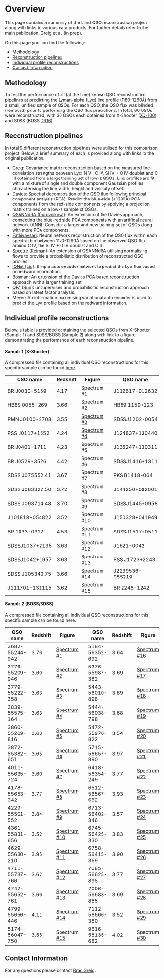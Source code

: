 # Overview

This page contains a summary of the blind QSO reconstruction project along with links to various data products. For further details refer to the main publication, Greig et al. (in prep).

On this page you can find the following:

- [Methodology](#methodology)
- [Reconstruction pipelines](#reconstruction-pipelines)
- [Individual profile reconstructions](#individual-profile-reconstructions)
- [Contact Information](#contact-information)

## Methodology

To test the performance of all (at the time) known QSO reconstruction pipelines at predicting the Lyman-alpha (Ly&alpha;) line profile (1180-1260&#8491;) from a small, unified sample of QSOs. For each QSO, the QSO flux was blinded (removed) prior to performing the QSO flux predictions. In total, 60 QSOs were reconstructed, with 30 QSOs each obtained from X-Shooter ([XQ-100](https://ui.adsabs.harvard.edu/abs/2016A&A...594A..91L)) and SDSS (BOSS [DR16](https://ui.adsabs.harvard.edu/abs/2020ApJS..250....8L)).

## Reconstruction pipelines

In total 9 different reconstruction pipelines were utilised for this comparison project. Below, a brief summary of each is provided along with links to the original publication.

- [Greig](https://ui.adsabs.harvard.edu/abs/2017MNRAS.466.1814G): Covariance matrix reconstruction based on the measured line-correlation strengths between Ly&alpha;, N V , C IV, Si IV + O IV doublet and C III obtained from a large training set of low-z QSOs. Line profiles are fit with a mixture of single and double component Gaussian profiles characterising the line width, height and velocity offset. 
- [Davies](https://ui.adsabs.harvard.edu/abs/2018ApJ...864..143D): Spectral decomposition of the QSO flux following principal component analysis (PCA). Predict the blue-side (<1280&#8491;) PCA components from the red-side components by applying a projection matrix trained on a low-z sample of QSOs.
- [QSANNdRA (&#270;urov&#269;&iacute;kov&aacute;)](https://ui.adsabs.harvard.edu/abs/2020MNRAS.493.4256D): An extension of the Davies approach, connecting the blue-red side PCA components with an artifical neural network (ANN). Consider a larger and new training set of QSOs along with more PCA components.
- [Fathivavsari](https://ui.adsabs.harvard.edu/abs/2020ApJ...898..114F): Neural network reconstruction of the QSO flux within each spectral bin between 1170-1290&#8491; based on the observed QSO flux around C IV, the Si IV + O IV doublet and C III.
- [Spectre (Reiman)](https://ui.adsabs.harvard.edu/abs/2020arXiv200600615R): An extension of QSANNdRA utilising normalising flows to provide a probabilistic distribution of reconstructed QSO profiles.
- [iQNet (Liu)](https://ui.adsabs.harvard.edu/abs/2021MNRAS.502.3510L): Simple auto encoder network to predict the Ly&alpha; flux based on redward information.
- [Bosman](https://ui.adsabs.harvard.edu/abs/2022ApJ...931...29C/abstract): An extension of the Davies PCA based reconstruction approach with a larger training set.
- [QFA (Sun)](https://ui.adsabs.harvard.edu/abs/2023ApJS..269....4S): unsupervised and probabilisitic reconstruction approach based on latent factor analysis.
- Meyer: An information maximising variational auto encoder is used to predict the Ly&alpha; profile based on the redward information.

## Individual profile reconstructions

Below, a table is provided containing the selected QSOs from X-Shooter (Sample 1) and SDSS/BOSS (Sample 2) along with link to a figure demonstrating the performance of each reconstruction pipeline.

#### Sample 1 (X-Shooter)

A compressed file containing all individual QSO reconstructions for this specific sample can be found [here](https://github.com/BradGreig/blind-QSO-challenge/blob/main/data/Compressed/Dec7th_2023-Sample1.zip).

| QSO name | Redshift | Figure | | QSO name | Redshift | Figure |
| -------- | ------- | -------- | ------- | -------- | ------- | ------- |
| BR J0030-5159 | 4.17 | Spectrum #1 | | J112617-012632 | 3.63 | Spectrum #16 |
| HB89 0055-269 | 3.66 | Spectrum #2 | | HB89 1159+123 | 3.52 | Spectrum #17 |
| PMN J0100-2708 | 3.55 | [Spectrum #3](https://github.com/BradGreig/blind-QSO-challenge/blob/main/data/Sample1/Sample1_Spectrum3.pdf) | | SDSSJ1202-0054 | 3.59 | Spectrum #18 |
| PSS J0117+1552 | 4.24 | [Spectrum #4](https://github.com/BradGreig/blind-QSO-challenge/blob/main/data/Sample1/Sample1_Spectrum4.pdf) | | J124837+130440 |3.72  | Spectrum #19 |
| BR J0401-1711 | 4.23 | Spectrum #5 | | J135247+130311 | 3.71 | Spectrum #20 |
| BR J0529-3526 | 4.42 | Spectrum #6 | | SDSSJ1416+1811 | 3.59 | Spectrum #21 |
| SDSS J075552.41 | 3.67 | Spectrum #7 | | PKS B1418-064 | 3.69 | Spectrum #22 |
| SDSS J083322.50 | 3.72 | Spectrum #8 | | J144250+092001 | 3.536 | Spectrum #23 |
| SDSS J093714.48 | 3.70 | Spectrum #9 | | SDSSJ1445+0958 | 3.56 | Spectrum #24 |
| J101818+054822 | 3.52 | Spectrum #10 | | J150328+041949 | 3.69 | Spectrum #25 |
| BR 1033-0327 | 4.53 | Spectrum #11 | | SDSSJ1517+0511 | 3.55 | Spectrum #26 |
| SDSSJ1037+2135 | 3.63 | Spectrum #12 | | J1621-0042 | 3.71 | Spectrum #27 |
| SDSSJ1042+1957 | 3.63 | Spectrum #13 | | PSS J1723+2243 | 4.53 | Spectrum #28 |
| SDSS J105340.75| 3.66 | Spectrum #14 | | J2239536-055219 | 4.56 | Spectrum #29 |
| J111701+131115 | 3.62 | Spectrum #15 | | BR 2248-1242 | 4.16 | Spectrum #30 |

#### Sample 2 (BOSS/SDSS)

A compressed file containing all individual QSO reconstructions for this specific sample can be found [here](https://github.com/BradGreig/blind-QSO-challenge/blob/main/data/Compressed/Dec7th_2023-Sample1.zip).

| QSO name | Redshift | Figure | | QSO name | Redshift | Figure |
| -------- | ------- | -------- | ------- | -------- | ------- | ------- |
| 3682-55244-942 | 3.76 | [Spectrum #1](https://github.com/BradGreig/blind-QSO-challenge/blob/main/data/Sample2/Sample2_Spectrum1.pdf) | | 5184-56352-692 | 3.64 | [Spectrum #16](https://github.com/BradGreig/blind-QSO-challenge/blob/main/data/Sample2/Sample2_Spectrum16.pdf) |
| 3776-55209-946 | 3.60 | [Spectrum #2](https://github.com/BradGreig/blind-QSO-challenge/blob/main/data/Sample2/Sample2_Spectrum2.pdf) | | 5376-55987-382 | 3.69 | [Spectrum #17](https://github.com/BradGreig/blind-QSO-challenge/blob/main/data/Sample2/Sample2_Spectrum17.pdf) |
| 3779-55222-358 | 3.63 | [Spectrum #3](https://github.com/BradGreig/blind-QSO-challenge/blob/main/data/Sample2/Sample2_Spectrum3.pdf) | |  5443-56010-898 | 3.69 | [Spectrum #18](https://github.com/BradGreig/blind-QSO-challenge/blob/main/data/Sample2/Sample2_Spectrum18.pdf) |
| 3839-55575-164 | 3.63 | [Spectrum #4](https://github.com/BradGreig/blind-QSO-challenge/blob/main/data/Sample2/Sample2_Spectrum4.pdf) | | 5444-56038-798 | 3.68  | [Spectrum #19](https://github.com/BradGreig/blind-QSO-challenge/blob/main/data/Sample2/Sample2_Spectrum19.pdf) |
| 3860-55269-816 | 3.63 | [Spectrum #5](https://github.com/BradGreig/blind-QSO-challenge/blob/main/data/Sample2/Sample2_Spectrum5.pdf) | | 5472-55976-822 | 3.54 | [Spectrum #20](https://github.com/BradGreig/blind-QSO-challenge/blob/main/data/Sample2/Sample2_Spectrum20.pdf) |
| 3872-55382-651 | 3.65 | [Spectrum #6](https://github.com/BradGreig/blind-QSO-challenge/blob/main/data/Sample2/Sample2_Spectrum6.pdf) | | 5715-56657-890 | 3.97 | [Spectrum #21](https://github.com/BradGreig/blind-QSO-challenge/blob/main/data/Sample2/Sample2_Spectrum21.pdf) |
| 4011-55635-724 | 3.60 | [Spectrum #7](https://github.com/BradGreig/blind-QSO-challenge/blob/main/data/Sample2/Sample2_Spectrum7.pdf) | | 6418-56354-249 | 3.77 | [Spectrum #22](https://github.com/BradGreig/blind-QSO-challenge/blob/main/data/Sample2/Sample2_Spectrum22.pdf) |
| 4178-55653-342 | 3.77 | [Spectrum #8](https://github.com/BradGreig/blind-QSO-challenge/blob/main/data/Sample2/Sample2_Spectrum8.pdf) | | 6512-56567-682 | 3.93 | [Spectrum #23](https://github.com/BradGreig/blind-QSO-challenge/blob/main/data/Sample2/Sample2_Spectrum23.pdf) |
| 4229-55501-552 | 3.84 | [Spectrum #9](https://github.com/BradGreig/blind-QSO-challenge/blob/main/data/Sample2/Sample2_Spectrum9.pdf) | | 6713-56402-346 | 3.57 | [Spectrum #24](https://github.com/BradGreig/blind-QSO-challenge/blob/main/data/Sample2/Sample2_Spectrum24.pdf) |
| 4361-55831-656 | 3.52 |[Spectrum #10](https://github.com/BradGreig/blind-QSO-challenge/blob/main/data/Sample2/Sample2_Spectrum10.pdf) | | 6745-56425-330 | 3.83 | [Spectrum #25](https://github.com/BradGreig/blind-QSO-challenge/blob/main/data/Sample2/Sample2_Spectrum25.pdf) |
| 4629-55630-210 | 3.95 | [Spectrum #11](https://github.com/BradGreig/blind-QSO-challenge/blob/main/data/Sample2/Sample2_Spectrum11.pdf) | | 6758-56415-369 | 3.90 | [Spectrum #26](https://github.com/BradGreig/blind-QSO-challenge/blob/main/data/Sample2/Sample2_Spectrum26.pdf) |
| 4711-55737-766 | 3.62 | [Spectrum #12](https://github.com/BradGreig/blind-QSO-challenge/blob/main/data/Sample2/Sample2_Spectrum12.pdf) | | 7085-56625-895 | 3.77 | [Spectrum #27](https://github.com/BradGreig/blind-QSO-challenge/blob/main/data/Sample2/Sample2_Spectrum27.pdf) |
| 4747-55652-761 | 3.66 | [Spectrum #13](https://github.com/BradGreig/blind-QSO-challenge/blob/main/data/Sample2/Sample2_Spectrum13.pdf) | | 7096-56683-885 | 3.69 | [Spectrum #28](https://github.com/BradGreig/blind-QSO-challenge/blob/main/data/Sample2/Sample2_Spectrum28.pdf) |
| 4799-55656-446 | 4.11 | [Spectrum #14](https://github.com/BradGreig/blind-QSO-challenge/blob/main/data/Sample2/Sample2_Spectrum14.pdf) | | 7112-56666-380 | 3.52 | [Spectrum #29](https://github.com/BradGreig/blind-QSO-challenge/blob/main/data/Sample2/Sample2_Spectrum29.pdf) |
| 5174-56047-750 | 3.55 | [Spectrum #15](https://github.com/BradGreig/blind-QSO-challenge/blob/main/data/Sample2/Sample2_Spectrum15.pdf) | | 9616-58135-682 | 4.02 | [Spectrum #30](https://github.com/BradGreig/blind-QSO-challenge/blob/main/data/Sample2/Sample2_Spectrum30.pdf) |

## Contact Information

For any questions please contact [Brad Greig](mailto:brad.s.greig@gmail.com).